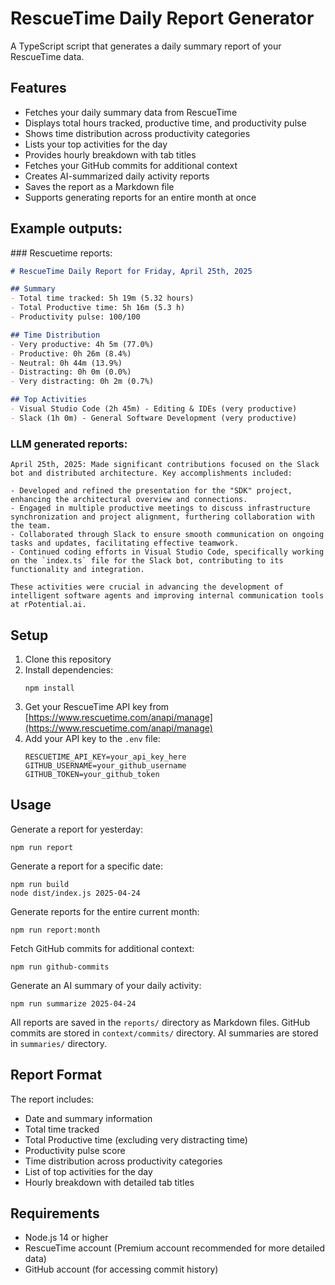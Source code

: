 # RescueTime Daily Report Generator

A TypeScript script that generates a daily summary report of your RescueTime data.

## Features

- Fetches your daily summary data from RescueTime
- Displays total hours tracked, productive time, and productivity pulse
- Shows time distribution across productivity categories
- Lists your top activities for the day
- Provides hourly breakdown with tab titles
- Fetches your GitHub commits for additional context
- Creates AI-summarized daily activity reports
- Saves the report as a Markdown file
- Supports generating reports for an entire month at once

## Example outputs:


### Rescuetime reports:

```md
# RescueTime Daily Report for Friday, April 25th, 2025

## Summary
- Total time tracked: 5h 19m (5.32 hours)
- Total Productive time: 5h 16m (5.3 h)
- Productivity pulse: 100/100

## Time Distribution
- Very productive: 4h 5m (77.0%)
- Productive: 0h 26m (8.4%)
- Neutral: 0h 44m (13.9%)
- Distracting: 0h 0m (0.0%)
- Very distracting: 0h 2m (0.7%)

## Top Activities
- Visual Studio Code (2h 45m) - Editing & IDEs (very productive)
- Slack (1h 0m) - General Software Development (very productive)
```

### LLM generated reports:

```
April 25th, 2025: Made significant contributions focused on the Slack bot and distributed architecture. Key accomplishments included:

- Developed and refined the presentation for the "SDK" project, enhancing the architectural overview and connections.
- Engaged in multiple productive meetings to discuss infrastructure synchronization and project alignment, furthering collaboration with the team.
- Collaborated through Slack to ensure smooth communication on ongoing tasks and updates, facilitating effective teamwork.
- Continued coding efforts in Visual Studio Code, specifically working on the `index.ts` file for the Slack bot, contributing to its functionality and integration.

These activities were crucial in advancing the development of intelligent software agents and improving internal communication tools at rPotential.ai.
```

## Setup

1. Clone this repository
2. Install dependencies:
   ```
   npm install
   ```
3. Get your RescueTime API key from [https://www.rescuetime.com/anapi/manage](https://www.rescuetime.com/anapi/manage)
4. Add your API key to the `.env` file:
   ```
   RESCUETIME_API_KEY=your_api_key_here
   GITHUB_USERNAME=your_github_username
   GITHUB_TOKEN=your_github_token
   ```

## Usage

Generate a report for yesterday:
```
npm run report
```

Generate a report for a specific date:
```
npm run build
node dist/index.js 2025-04-24
```

Generate reports for the entire current month:
```
npm run report:month
```

Fetch GitHub commits for additional context:
```
npm run github-commits
```

Generate an AI summary of your daily activity:
```
npm run summarize 2025-04-24
```

All reports are saved in the `reports/` directory as Markdown files.
GitHub commits are stored in `context/commits/` directory.
AI summaries are stored in `summaries/` directory.

## Report Format

The report includes:
- Date and summary information
- Total time tracked
- Total Productive time (excluding very distracting time)
- Productivity pulse score
- Time distribution across productivity categories
- List of top activities for the day
- Hourly breakdown with detailed tab titles

## Requirements

- Node.js 14 or higher
- RescueTime account (Premium account recommended for more detailed data)
- GitHub account (for accessing commit history)


